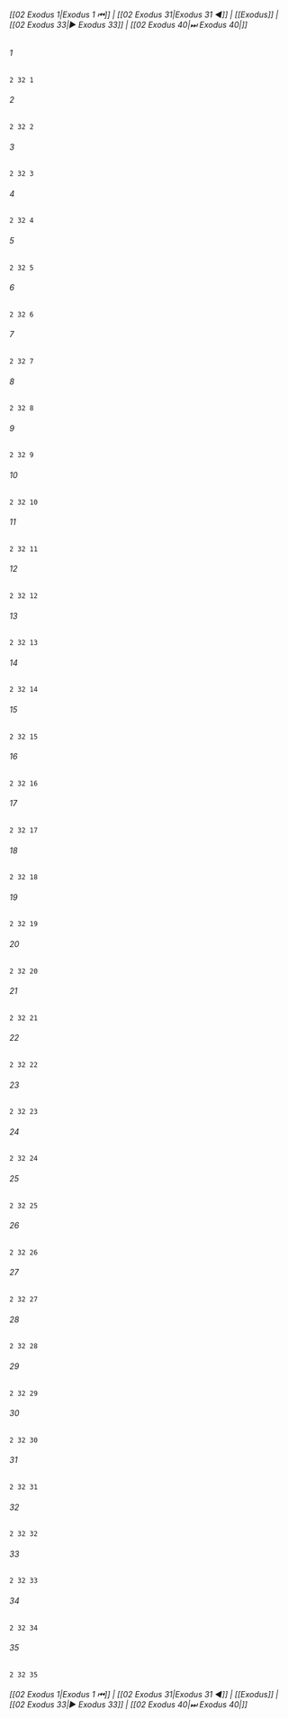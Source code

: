 
###### [[02 Exodus 1|Exodus 1 ⏮]] | [[02 Exodus 31|Exodus 31 ◀]] | [[Exodus]] | [[02 Exodus 33|▶ Exodus 33]] | [[02 Exodus 40|⏭ Exodus 40|]]

###### 1
``` verse
2 32 1 
```
###### 2
``` verse
2 32 2 
```
###### 3
``` verse
2 32 3 
```
###### 4
``` verse
2 32 4 
```
###### 5
``` verse
2 32 5 
```
###### 6
``` verse
2 32 6 
```
###### 7
``` verse
2 32 7 
```
###### 8
``` verse
2 32 8 
```
###### 9
``` verse
2 32 9 
```
###### 10
``` verse
2 32 10 
```
###### 11
``` verse
2 32 11 
```
###### 12
``` verse
2 32 12 
```
###### 13
``` verse
2 32 13 
```
###### 14
``` verse
2 32 14 
```
###### 15
``` verse
2 32 15 
```
###### 16
``` verse
2 32 16 
```
###### 17
``` verse
2 32 17 
```
###### 18
``` verse
2 32 18 
```
###### 19
``` verse
2 32 19 
```
###### 20
``` verse
2 32 20 
```
###### 21
``` verse
2 32 21 
```
###### 22
``` verse
2 32 22 
```
###### 23
``` verse
2 32 23 
```
###### 24
``` verse
2 32 24 
```
###### 25
``` verse
2 32 25 
```
###### 26
``` verse
2 32 26 
```
###### 27
``` verse
2 32 27 
```
###### 28
``` verse
2 32 28 
```
###### 29
``` verse
2 32 29 
```
###### 30
``` verse
2 32 30 
```
###### 31
``` verse
2 32 31 
```
###### 32
``` verse
2 32 32 
```
###### 33
``` verse
2 32 33 
```
###### 34
``` verse
2 32 34 
```
###### 35
``` verse
2 32 35 
```

###### [[02 Exodus 1|Exodus 1 ⏮]] | [[02 Exodus 31|Exodus 31 ◀]] | [[Exodus]] | [[02 Exodus 33|▶ Exodus 33]] | [[02 Exodus 40|⏭ Exodus 40|]]

